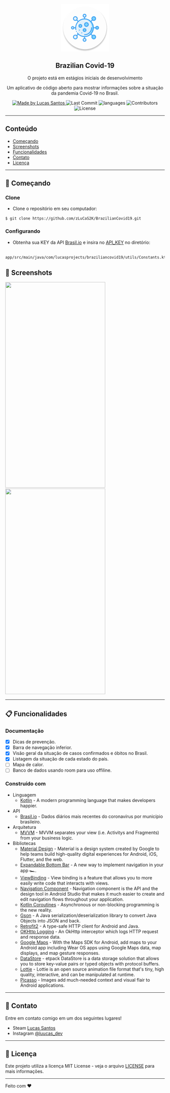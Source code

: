<p align="center"><img src="https://github.com/zLuCaS2K/BrazilianCovid19/blob/master/app/src/main/res/mipmap-xxxhdpi/ic_launcher.png" width="150"></p>
<h2 align="center">
  Brazilian Covid-19
</h2>
<p align="center">O projeto está em estágios iniciais de desenvolvimento</p>
<p align="center">Um aplicativo de código aberto para mostrar informações sobre a situação da pandemia Covid-19 no Brasil.</p>

<p align="center">
  <a href="https://github.com/zLuCaS2K">
    <img alt="Made by Lucas Santos" src="https://img.shields.io/badge/made%20by-Lucas%20Santos-brightgreen">
  </a>
  <img alt="Last Commit" src="https://img.shields.io/github/last-commit/zLuCaS2K/BrazilianCovid19">
  <img alt="languages" src="https://img.shields.io/github/languages/top/zLuCaS2K/BrazilianCovid19">
  <img alt="Contributors" src="https://img.shields.io/github/contributors/zLuCaS2K/BrazilianCovid19">
  <img alt="License" src="https://img.shields.io/badge/license-MIT-%2304D361">
</p>

---
## Conteúdo
<ul>
  <li><a href="#-getting-started">Começando</a></li>
  <li><a href="#-show-screenshots">Screenshots</a></li>
  <li><a href="#-features">Funcionalidades</a></li>
  <li><a href="#-support">Contato</a></li>
  <li><a href="#-license">Licença</a></li>
</ul>

---
## 🚀 Começando
### Clone

- Clone o repositório em seu computador:

```
$ git clone https://github.com/zLuCaS2K/BrazilianCovid19.git
```

### Configurando
- Obtenha sua KEY da API [Brasil.io](https://brasil.io/auth/entrar/) e insira no [API_KEY](https://github.com/zLuCaS2K/BrazilianCovid19/blob/master/app/src/main/java/com/lucasprojects/braziliancovid19/utils/Constants.kt) no diretório:

```
  app/src/main/java/com/lucasprojects/braziliancovid19/utils/Constants.kt
```

## 📱 Screenshots
<img src="https://user-images.githubusercontent.com/52612637/114952113-f704c780-9e2b-11eb-8e24-13a0a01746cf.png" width="316" height="650">   <img src="https://user-images.githubusercontent.com/52612637/114952190-21568500-9e2c-11eb-9c2c-f4f7a1ad1198.png" width="316" height="650">

---
## 📋 Funcionalidades
### Documentação
- [x] Dicas de prevenção.
- [x] Barra de navegação inferior.
- [x] Visão geral da situação de casos confirmados e óbitos no Brasil.
- [x] Listagem da situação de cada estado do país.
- [ ] Mapa de calor.
- [ ] Banco de dados usando room para uso offiline.

### Construído com
- Linguagem
  - [Kotlin](https://kotlinlang.org/) - A modern programming language that makes developers happier.
- API
  - [Brasil.io](https://github.com/turicas/covid19-br) - Dados diários mais recentes do coronavírus por município brasileiro.
- Arquitetura
  - [MVVM](https://developer.android.com/jetpack/guide?hl=pt-br) - MVVM separates your view (i.e. Activitys and Fragments) from your business logic.
- Bibliotecas
  - [Material Design](https://material.io/) - Material is a design system created by Google to help teams build high-quality digital experiences for Android, iOS, Flutter, and the web.
  - [Expandable Bottom Bar](https://github.com/st235/ExpandableBottomBar) - A new way to implement navigation in your app 🏎.
  - [ViewBinding](https://developer.android.com/topic/libraries/view-binding?hl=pt-br) - View binding is a feature that allows you to more easily write code that interacts with views.
  - [Navigation Component](https://developer.android.com/guide/navigation/navigation-getting-started) - Navigation component is the API and the design tool in Android Studio that makes it much easier to create and edit navigation flows throughout your application.
  - [Kotlin Coroutines](https://kotlinlang.org/docs/coroutines-overview.html) - Asynchronous or non-blocking programming is the new reality.
  - [Gson](https://github.com/google/gson) - A Java serialization/deserialization library to convert Java Objects into JSON and back.
  - [Retrofit2](https://square.github.io/retrofit/) - A type-safe HTTP client for Android and Java.
  - [OKHttp Logging](https://github.com/square/okhttp/tree/master/okhttp-logging-interceptor) - An OkHttp interceptor which logs HTTP request and response data.
  - [Google Maps](https://developers.google.com/maps/documentation/android-sdk/overview?hl=pt-br) - With the Maps SDK for Android, add maps to your Android app including Wear OS apps using Google Maps data, map displays, and map gesture responses.
  - [DataStore](https://developer.android.com/topic/libraries/architecture/datastore) - etpack DataStore is a data storage solution that allows you to store key-value pairs or typed objects with protocol buffers.
  - [Lottie](https://lottiefiles.com/) - Lottie is an open source animation file format that's tiny, high quality, interactive, and can be manipulated at runtime.
  - [Picasso](https://square.github.io/picasso/) - Images add much-needed context and visual flair to Android applications.

---
## 📌 Contato

Entre em contato comigo em um dos seguintes lugares!

- Steam [Lucas Santos](https://steamcommunity.com/id/zLuCaS2K/)
- Instagram [@luucas_dev](https://www.instagram.com/luucas_dev/)

---
## 📝 Licença

Este projeto utiliza a licença MIT License - veja o arquivo [LICENSE](LICENSE) para mais informações.

---

Feito com ♥
